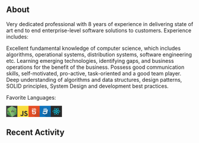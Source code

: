 ## About

Very dedicated professional with 8 years of experience in delivering state of art end to end enterprise-level software solutions to customers. Experience includes:

Excellent fundamental knowledge of computer science, which includes algorithms, operational systems, distribution systems, software engineering etc. Learning emerging technologies, identifying gaps, and business operations for the benefit of the business. Possess good communication skills, self-motivated, pro-active, task-oriented and a good team player. Deep understanding of algorithms and data structures, design patterns, SOLID principles, System Design and development best practices.

Favorite Languages:

<div style="display: flex">
    <img src="./.docs/nodejs.png " alt="Node.js Logo" width="30" />
    <img src="./.docs/javascript.png " alt="JavaScript Logo" width="30" />
    <img src="./.docs/html.png " alt="HTML Logo" width="30" />
    <img src="./.docs/css.png " alt="CSS Logo" width="30" />
    <img src="./.docs/reactjs.png " alt="React.js Logo" width="30" />
</div>

## Recent Activity

<!--START_SECTION:activity-->
<!--END_SECTION:activity-->
